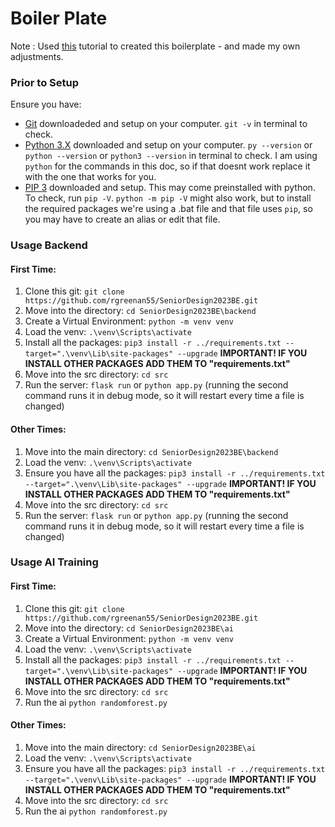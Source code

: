 # Boiler Plate
Note : Used [this](https://dev.to/nagatodev/getting-started-with-flask-1kn1) tutorial to created this boilerplate - and made my own adjustments.

### Prior to Setup
Ensure you have:
- [Git](https://git-scm.com/download/win) downloadeded and setup on your computer. ```git -v``` in terminal to check.
- [Python 3.X](https://www.python.org/downloads/) downloaded and setup on your computer. `py --version` or `python --version` or `python3 --version` in terminal to check. I am using `python` for the commands in this doc, so if that doesnt work replace it with the one that works for you.
- [PIP 3](https://pip.pypa.io/en/stable/installation/) downloaded and setup. This may come preinstalled with python. To check, run `pip -V`. `python -m pip -V` might also work, but to install the required packages we're using a .bat file and that file uses `pip`, so you may have to create an alias or edit that file.

### Usage Backend

#### First Time:
1. Clone this git: `git clone https://github.com/rgreenan55/SeniorDesign2023BE.git`
2. Move into the directory: `cd SeniorDesign2023BE\backend`
3. Create a Virtual Environment: `python -m venv venv`
4. Load the venv: `.\venv\Scripts\activate`
5. Install all the packages: `pip3 install -r ../requirements.txt --target=".\venv\Lib\site-packages" --upgrade` **IMPORTANT! IF YOU INSTALL OTHER PACKAGES ADD THEM TO "requirements.txt"**
6. Move into the src directory: `cd src`
7. Run the server: `flask run` or `python app.py` (running the second command runs it in debug mode, so it will restart every time a file is changed)

#### Other Times:
1. Move into the main directory: `cd SeniorDesign2023BE\backend`
2. Load the venv: `.\venv\Scripts\activate`
3. Ensure you have all the packages: `pip3 install -r ../requirements.txt --target=".\venv\Lib\site-packages" --upgrade` **IMPORTANT! IF YOU INSTALL OTHER PACKAGES ADD THEM TO "requirements.txt"**
4. Move into the src directory: `cd src`
5. Run the server: `flask run` or `python app.py` (running the second command runs it in debug mode, so it will restart every time a file is changed)

### Usage AI Training

#### First Time:
1. Clone this git: `git clone https://github.com/rgreenan55/SeniorDesign2023BE.git`
2. Move into the directory: `cd SeniorDesign2023BE\ai`
3. Create a Virtual Environment: `python -m venv venv`
4. Load the venv: `.\venv\Scripts\activate`
5. Install all the packages: `pip3 install -r ../requirements.txt --target=".\venv\Lib\site-packages" --upgrade` **IMPORTANT! IF YOU INSTALL OTHER PACKAGES ADD THEM TO "requirements.txt"**
6. Move into the src directory: `cd src`
7. Run the ai `python randomforest.py`

#### Other Times:
1. Move into the main directory: `cd SeniorDesign2023BE\ai`
2. Load the venv: `.\venv\Scripts\activate`
3. Ensure you have all the packages: `pip3 install -r ../requirements.txt --target=".\venv\Lib\site-packages" --upgrade` **IMPORTANT! IF YOU INSTALL OTHER PACKAGES ADD THEM TO "requirements.txt"**
4. Move into the src directory: `cd src`
7. Run the ai `python randomforest.py`